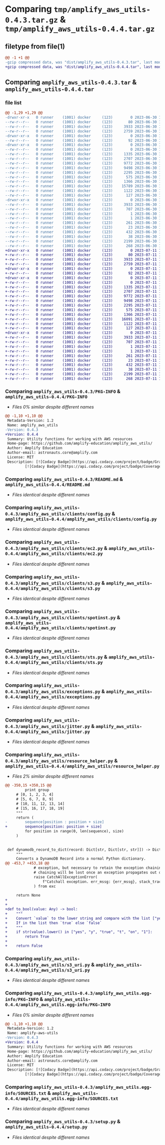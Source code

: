 # Comparing `tmp/amplify_aws_utils-0.4.3.tar.gz` & `tmp/amplify_aws_utils-0.4.4.tar.gz`

## filetype from file(1)

```diff
@@ -1 +1 @@
-gzip compressed data, was "dist/amplify_aws_utils-0.4.3.tar", last modified: Fri Jun 30 16:08:13 2023, max compression
+gzip compressed data, was "dist/amplify_aws_utils-0.4.4.tar", last modified: Tue Jul 11 17:34:36 2023, max compression
```

## Comparing `amplify_aws_utils-0.4.3.tar` & `amplify_aws_utils-0.4.4.tar`

### file list

```diff
@@ -1,29 +1,29 @@
-drwxr-xr-x   0 runner    (1001) docker     (123)        0 2023-06-30 16:08:13.000000 amplify_aws_utils-0.4.3/
--rw-r--r--   0 runner    (1001) docker     (123)       80 2023-06-30 16:08:11.000000 amplify_aws_utils-0.4.3/MANIFEST.in
--rw-r--r--   0 runner    (1001) docker     (123)     3933 2023-06-30 16:08:13.000000 amplify_aws_utils-0.4.3/PKG-INFO
--rw-r--r--   0 runner    (1001) docker     (123)     2759 2023-06-30 16:08:11.000000 amplify_aws_utils-0.4.3/README.md
-drwxr-xr-x   0 runner    (1001) docker     (123)        0 2023-06-30 16:08:13.000000 amplify_aws_utils-0.4.3/amplify_aws_utils/
--rw-r--r--   0 runner    (1001) docker     (123)       92 2023-06-30 16:08:11.000000 amplify_aws_utils-0.4.3/amplify_aws_utils/__init__.py
-drwxr-xr-x   0 runner    (1001) docker     (123)        0 2023-06-30 16:08:13.000000 amplify_aws_utils-0.4.3/amplify_aws_utils/clients/
--rw-r--r--   0 runner    (1001) docker     (123)        0 2023-06-30 16:08:11.000000 amplify_aws_utils-0.4.3/amplify_aws_utils/clients/__init__.py
--rw-r--r--   0 runner    (1001) docker     (123)     1335 2023-06-30 16:08:11.000000 amplify_aws_utils-0.4.3/amplify_aws_utils/clients/config.py
--rw-r--r--   0 runner    (1001) docker     (123)     2707 2023-06-30 16:08:11.000000 amplify_aws_utils-0.4.3/amplify_aws_utils/clients/ec2.py
--rw-r--r--   0 runner    (1001) docker     (123)     9772 2023-06-30 16:08:11.000000 amplify_aws_utils-0.4.3/amplify_aws_utils/clients/s3.py
--rw-r--r--   0 runner    (1001) docker     (123)     9498 2023-06-30 16:08:11.000000 amplify_aws_utils-0.4.3/amplify_aws_utils/clients/spotinst.py
--rw-r--r--   0 runner    (1001) docker     (123)     2295 2023-06-30 16:08:11.000000 amplify_aws_utils-0.4.3/amplify_aws_utils/clients/sts.py
--rw-r--r--   0 runner    (1001) docker     (123)      575 2023-06-30 16:08:11.000000 amplify_aws_utils-0.4.3/amplify_aws_utils/exceptions.py
--rw-r--r--   0 runner    (1001) docker     (123)     1366 2023-06-30 16:08:11.000000 amplify_aws_utils-0.4.3/amplify_aws_utils/jitter.py
--rw-r--r--   0 runner    (1001) docker     (123)    15789 2023-06-30 16:08:11.000000 amplify_aws_utils-0.4.3/amplify_aws_utils/resource_helper.py
--rw-r--r--   0 runner    (1001) docker     (123)     1122 2023-06-30 16:08:11.000000 amplify_aws_utils-0.4.3/amplify_aws_utils/s3_uri.py
--rw-r--r--   0 runner    (1001) docker     (123)      127 2023-06-30 16:08:12.000000 amplify_aws_utils-0.4.3/amplify_aws_utils/version.py
-drwxr-xr-x   0 runner    (1001) docker     (123)        0 2023-06-30 16:08:13.000000 amplify_aws_utils-0.4.3/amplify_aws_utils.egg-info/
--rw-r--r--   0 runner    (1001) docker     (123)     3933 2023-06-30 16:08:13.000000 amplify_aws_utils-0.4.3/amplify_aws_utils.egg-info/PKG-INFO
--rw-r--r--   0 runner    (1001) docker     (123)      707 2023-06-30 16:08:13.000000 amplify_aws_utils-0.4.3/amplify_aws_utils.egg-info/SOURCES.txt
--rw-r--r--   0 runner    (1001) docker     (123)        1 2023-06-30 16:08:13.000000 amplify_aws_utils-0.4.3/amplify_aws_utils.egg-info/dependency_links.txt
--rw-r--r--   0 runner    (1001) docker     (123)        1 2023-06-30 16:08:13.000000 amplify_aws_utils-0.4.3/amplify_aws_utils.egg-info/not-zip-safe
--rw-r--r--   0 runner    (1001) docker     (123)      261 2023-06-30 16:08:13.000000 amplify_aws_utils-0.4.3/amplify_aws_utils.egg-info/requires.txt
--rw-r--r--   0 runner    (1001) docker     (123)       23 2023-06-30 16:08:13.000000 amplify_aws_utils-0.4.3/amplify_aws_utils.egg-info/top_level.txt
--rw-r--r--   0 runner    (1001) docker     (123)      432 2023-06-30 16:08:11.000000 amplify_aws_utils-0.4.3/requirements.pip
--rw-r--r--   0 runner    (1001) docker     (123)       38 2023-06-30 16:08:13.000000 amplify_aws_utils-0.4.3/setup.cfg
--rw-r--r--   0 runner    (1001) docker     (123)     2199 2023-06-30 16:08:11.000000 amplify_aws_utils-0.4.3/setup.py
--rw-r--r--   0 runner    (1001) docker     (123)      268 2023-06-30 16:08:11.000000 amplify_aws_utils-0.4.3/test-requirements.pip
+drwxr-xr-x   0 runner    (1001) docker     (123)        0 2023-07-11 17:34:36.000000 amplify_aws_utils-0.4.4/
+-rw-r--r--   0 runner    (1001) docker     (123)       80 2023-07-11 17:34:34.000000 amplify_aws_utils-0.4.4/MANIFEST.in
+-rw-r--r--   0 runner    (1001) docker     (123)     3933 2023-07-11 17:34:36.000000 amplify_aws_utils-0.4.4/PKG-INFO
+-rw-r--r--   0 runner    (1001) docker     (123)     2759 2023-07-11 17:34:34.000000 amplify_aws_utils-0.4.4/README.md
+drwxr-xr-x   0 runner    (1001) docker     (123)        0 2023-07-11 17:34:36.000000 amplify_aws_utils-0.4.4/amplify_aws_utils/
+-rw-r--r--   0 runner    (1001) docker     (123)       92 2023-07-11 17:34:34.000000 amplify_aws_utils-0.4.4/amplify_aws_utils/__init__.py
+drwxr-xr-x   0 runner    (1001) docker     (123)        0 2023-07-11 17:34:36.000000 amplify_aws_utils-0.4.4/amplify_aws_utils/clients/
+-rw-r--r--   0 runner    (1001) docker     (123)        0 2023-07-11 17:34:34.000000 amplify_aws_utils-0.4.4/amplify_aws_utils/clients/__init__.py
+-rw-r--r--   0 runner    (1001) docker     (123)     1335 2023-07-11 17:34:34.000000 amplify_aws_utils-0.4.4/amplify_aws_utils/clients/config.py
+-rw-r--r--   0 runner    (1001) docker     (123)     2707 2023-07-11 17:34:34.000000 amplify_aws_utils-0.4.4/amplify_aws_utils/clients/ec2.py
+-rw-r--r--   0 runner    (1001) docker     (123)     9772 2023-07-11 17:34:34.000000 amplify_aws_utils-0.4.4/amplify_aws_utils/clients/s3.py
+-rw-r--r--   0 runner    (1001) docker     (123)     9498 2023-07-11 17:34:34.000000 amplify_aws_utils-0.4.4/amplify_aws_utils/clients/spotinst.py
+-rw-r--r--   0 runner    (1001) docker     (123)     2295 2023-07-11 17:34:34.000000 amplify_aws_utils-0.4.4/amplify_aws_utils/clients/sts.py
+-rw-r--r--   0 runner    (1001) docker     (123)      575 2023-07-11 17:34:34.000000 amplify_aws_utils-0.4.4/amplify_aws_utils/exceptions.py
+-rw-r--r--   0 runner    (1001) docker     (123)     1366 2023-07-11 17:34:34.000000 amplify_aws_utils-0.4.4/amplify_aws_utils/jitter.py
+-rw-r--r--   0 runner    (1001) docker     (123)    16091 2023-07-11 17:34:34.000000 amplify_aws_utils-0.4.4/amplify_aws_utils/resource_helper.py
+-rw-r--r--   0 runner    (1001) docker     (123)     1122 2023-07-11 17:34:34.000000 amplify_aws_utils-0.4.4/amplify_aws_utils/s3_uri.py
+-rw-r--r--   0 runner    (1001) docker     (123)      127 2023-07-11 17:34:35.000000 amplify_aws_utils-0.4.4/amplify_aws_utils/version.py
+drwxr-xr-x   0 runner    (1001) docker     (123)        0 2023-07-11 17:34:36.000000 amplify_aws_utils-0.4.4/amplify_aws_utils.egg-info/
+-rw-r--r--   0 runner    (1001) docker     (123)     3933 2023-07-11 17:34:36.000000 amplify_aws_utils-0.4.4/amplify_aws_utils.egg-info/PKG-INFO
+-rw-r--r--   0 runner    (1001) docker     (123)      707 2023-07-11 17:34:36.000000 amplify_aws_utils-0.4.4/amplify_aws_utils.egg-info/SOURCES.txt
+-rw-r--r--   0 runner    (1001) docker     (123)        1 2023-07-11 17:34:36.000000 amplify_aws_utils-0.4.4/amplify_aws_utils.egg-info/dependency_links.txt
+-rw-r--r--   0 runner    (1001) docker     (123)        1 2023-07-11 17:34:36.000000 amplify_aws_utils-0.4.4/amplify_aws_utils.egg-info/not-zip-safe
+-rw-r--r--   0 runner    (1001) docker     (123)      261 2023-07-11 17:34:36.000000 amplify_aws_utils-0.4.4/amplify_aws_utils.egg-info/requires.txt
+-rw-r--r--   0 runner    (1001) docker     (123)       23 2023-07-11 17:34:36.000000 amplify_aws_utils-0.4.4/amplify_aws_utils.egg-info/top_level.txt
+-rw-r--r--   0 runner    (1001) docker     (123)      432 2023-07-11 17:34:34.000000 amplify_aws_utils-0.4.4/requirements.pip
+-rw-r--r--   0 runner    (1001) docker     (123)       38 2023-07-11 17:34:36.000000 amplify_aws_utils-0.4.4/setup.cfg
+-rw-r--r--   0 runner    (1001) docker     (123)     2199 2023-07-11 17:34:34.000000 amplify_aws_utils-0.4.4/setup.py
+-rw-r--r--   0 runner    (1001) docker     (123)      268 2023-07-11 17:34:34.000000 amplify_aws_utils-0.4.4/test-requirements.pip
```

### Comparing `amplify_aws_utils-0.4.3/PKG-INFO` & `amplify_aws_utils-0.4.4/PKG-INFO`

 * *Files 0% similar despite different names*

```diff
@@ -1,10 +1,10 @@
 Metadata-Version: 1.2
 Name: amplify_aws_utils
-Version: 0.4.3
+Version: 0.4.4
 Summary: Utility functions for working with AWS resources
 Home-page: https://github.com/amplify-education/amplify_aws_utils/
 Author: Amplify Education
 Author-email: astronauts.core@amplify.com
 License: MIT
 Description: [![Codacy Badge](https://api.codacy.com/project/badge/Grade/9f6400386de74fe0b86acd6a081f3302)](https://www.codacy.com/app/amplify-education/amplify_aws_utils?utm_source=github.com&utm_medium=referral&utm_content=amplify-education/amplify_aws_utils&utm_campaign=Badge_Grade)
         [![Codacy Badge](https://api.codacy.com/project/badge/Coverage/9f6400386de74fe0b86acd6a081f3302)](https://www.codacy.com/app/amplify-education/amplify_aws_utils?utm_source=github.com&utm_medium=referral&utm_content=amplify-education/amplify_aws_utils&utm_campaign=Badge_Coverage)
```

### Comparing `amplify_aws_utils-0.4.3/README.md` & `amplify_aws_utils-0.4.4/README.md`

 * *Files identical despite different names*

### Comparing `amplify_aws_utils-0.4.3/amplify_aws_utils/clients/config.py` & `amplify_aws_utils-0.4.4/amplify_aws_utils/clients/config.py`

 * *Files identical despite different names*

### Comparing `amplify_aws_utils-0.4.3/amplify_aws_utils/clients/ec2.py` & `amplify_aws_utils-0.4.4/amplify_aws_utils/clients/ec2.py`

 * *Files identical despite different names*

### Comparing `amplify_aws_utils-0.4.3/amplify_aws_utils/clients/s3.py` & `amplify_aws_utils-0.4.4/amplify_aws_utils/clients/s3.py`

 * *Files identical despite different names*

### Comparing `amplify_aws_utils-0.4.3/amplify_aws_utils/clients/spotinst.py` & `amplify_aws_utils-0.4.4/amplify_aws_utils/clients/spotinst.py`

 * *Files identical despite different names*

### Comparing `amplify_aws_utils-0.4.3/amplify_aws_utils/clients/sts.py` & `amplify_aws_utils-0.4.4/amplify_aws_utils/clients/sts.py`

 * *Files identical despite different names*

### Comparing `amplify_aws_utils-0.4.3/amplify_aws_utils/exceptions.py` & `amplify_aws_utils-0.4.4/amplify_aws_utils/exceptions.py`

 * *Files identical despite different names*

### Comparing `amplify_aws_utils-0.4.3/amplify_aws_utils/jitter.py` & `amplify_aws_utils-0.4.4/amplify_aws_utils/jitter.py`

 * *Files identical despite different names*

### Comparing `amplify_aws_utils-0.4.3/amplify_aws_utils/resource_helper.py` & `amplify_aws_utils-0.4.4/amplify_aws_utils/resource_helper.py`

 * *Files 2% similar despite different names*

```diff
@@ -350,15 +350,15 @@
         print group
     # [0, 1, 2, 3, 4]
     # [5, 6, 7, 8, 9]
     # [10, 11, 12, 13, 14]
     # [15, 16, 17, 18, 19]
     """
     return (
-        sequence[position : position + size]
+        sequence[position: position + size]
         for position in range(0, len(sequence), size)
     )
 
 
 def dynamodb_record_to_dict(record: Dict[str, Dict[str, str]]) -> Dict[str, str]:
     """
     Converts a DynamoDB Record into a normal Python dictionary.
@@ -453,7 +453,18 @@
             # exception, but necessary to retain the exception chaining info b/c exception
             # chaining will be lost once an exception propagates out of a lambda function
             raise CatchAllExceptionError(
                 f"Catchall exception. err_mssg: {err_mssg}, stack_trace: {stack_trace}"
             ) from exc
 
     return None
+
+
+def to_bool(value: Any) -> bool:
+    """
+    Convert `value` to the lower string and compare with the list ["yes", "y", "true", "t", "on", "1"]
+    If in the list then `true` else `false`
+    """
+    if str(value).lower() in ["yes", "y", "true", "t", "on", "1"]:
+        return True
+
+    return False
```

### Comparing `amplify_aws_utils-0.4.3/amplify_aws_utils/s3_uri.py` & `amplify_aws_utils-0.4.4/amplify_aws_utils/s3_uri.py`

 * *Files identical despite different names*

### Comparing `amplify_aws_utils-0.4.3/amplify_aws_utils.egg-info/PKG-INFO` & `amplify_aws_utils-0.4.4/amplify_aws_utils.egg-info/PKG-INFO`

 * *Files 0% similar despite different names*

```diff
@@ -1,10 +1,10 @@
 Metadata-Version: 1.2
 Name: amplify-aws-utils
-Version: 0.4.3
+Version: 0.4.4
 Summary: Utility functions for working with AWS resources
 Home-page: https://github.com/amplify-education/amplify_aws_utils/
 Author: Amplify Education
 Author-email: astronauts.core@amplify.com
 License: MIT
 Description: [![Codacy Badge](https://api.codacy.com/project/badge/Grade/9f6400386de74fe0b86acd6a081f3302)](https://www.codacy.com/app/amplify-education/amplify_aws_utils?utm_source=github.com&utm_medium=referral&utm_content=amplify-education/amplify_aws_utils&utm_campaign=Badge_Grade)
         [![Codacy Badge](https://api.codacy.com/project/badge/Coverage/9f6400386de74fe0b86acd6a081f3302)](https://www.codacy.com/app/amplify-education/amplify_aws_utils?utm_source=github.com&utm_medium=referral&utm_content=amplify-education/amplify_aws_utils&utm_campaign=Badge_Coverage)
```

### Comparing `amplify_aws_utils-0.4.3/amplify_aws_utils.egg-info/SOURCES.txt` & `amplify_aws_utils-0.4.4/amplify_aws_utils.egg-info/SOURCES.txt`

 * *Files identical despite different names*

### Comparing `amplify_aws_utils-0.4.3/setup.py` & `amplify_aws_utils-0.4.4/setup.py`

 * *Files identical despite different names*

